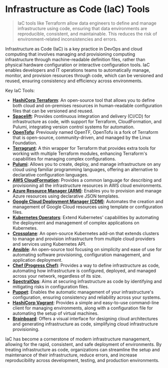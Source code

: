 # Infrastructure as Code (IaC) Tools
> IaC tools like Terraform allow data engineers to define and manage infrastructure using code, ensuring that data environments are reproducible, consistent, and maintainable. This reduces the risk of environment-related inconsistencies and errors.

Infrastructure as Code (IaC) is a key practice in DevOps and cloud computing that involves managing and provisioning computing infrastructure through machine-readable definition files, rather than physical hardware configuration or interactive configuration tools. IaC enables developers and IT operations teams to automatically manage, monitor, and provision resources through code, which can be versioned and reused, ensuring consistency and efficiency across environments.

Key IaC Tools:

* [**HashiCorp Terraform**](https://www.terraform.io/): An open-source tool that allows you to define both cloud and on-premises resources in human-readable configuration files that can be versioned and reused.
* [**Spacelift**](https://spacelift.io/): Provides continuous integration and delivery (CI/CD) for infrastructure as code, with support for Terraform, CloudFormation, and Pulumi, integrating version control systems for automation.
* [**OpenTofu**](https://opentofu.org/): Previously named OpenTF, OpenTofu is a fork of Terraform that is open-source, community-driven, and managed by the Linux Foundation.
* [**Terragrunt**](https://terragrunt.gruntwork.io/): A thin wrapper for Terraform that provides extra tools for working with multiple Terraform modules, enhancing Terraform's capabilities for managing complex configurations.
* [**Pulumi**](https://www.pulumi.com/): Allows you to create, deploy, and manage infrastructure on any cloud using familiar programming languages, offering an alternative to declarative configuration languages.
* [**AWS CloudFormation**](https://aws.amazon.com/cloudformation/): Provides a common language for describing and provisioning all the infrastructure resources in AWS cloud environments.
* [**Azure Resource Manager (ARM)**](https://azure.microsoft.com/en-us/get-started/azure-portal/resource-manager/): Enables you to provision and manage Azure resources using declarative JSON templates.
* [**Google Cloud Deployment Manager (CDM)**](https://cloud.google.com/deployment-manager/): Automates the creation and management of Google Cloud resources using template or configuration files.
* [**Kubernetes Operators**](https://kubernetes.io/docs/concepts/extend-kubernetes/operator/): Extend Kubernetes' capabilities by automating the deployment and management of complex applications on Kubernetes.
* [**Crossplane**](https://www.crossplane.io/): An open-source Kubernetes add-on that extends clusters to manage and provision infrastructure from multiple cloud providers and services using Kubernetes API.
* [**Ansible**](https://www.ansible.com/): An open-source tool focusing on simplicity and ease of use for automating software provisioning, configuration management, and application deployment.
* [**Chef (Progress Chef)**](https://www.chef.io/): Provides a way to define infrastructure as code, automating how infrastructure is configured, deployed, and managed across your network, regardless of its size.
* [**SpectralOps**](https://spectralops.io/): Aims at securing infrastructure as code by identifying and mitigating risks in configuration files.
* [**Puppet**](https://www.puppet.com/): Enables the automatic management of your infrastructure's configuration, ensuring consistency and reliability across your systems.
* [**HashiCorp Vagrant**](https://www.vagrantup.com/): Provides a simple and easy-to-use command-line client for managing environments, along with a configuration file for automating the setup of virtual machines.
* [**Brainboard**](https://www.brainboard.co/): Offers a visual interface for designing cloud architectures and generating infrastructure as code, simplifying cloud infrastructure provisioning.

IaC has become a cornerstone of modern infrastructure management, allowing for the rapid, consistent, and safe deployment of environments. By treating infrastructure as code, organizations can streamline the setup and maintenance of their infrastructure, reduce errors, and increase reproducibility across development, testing, and production environments.
